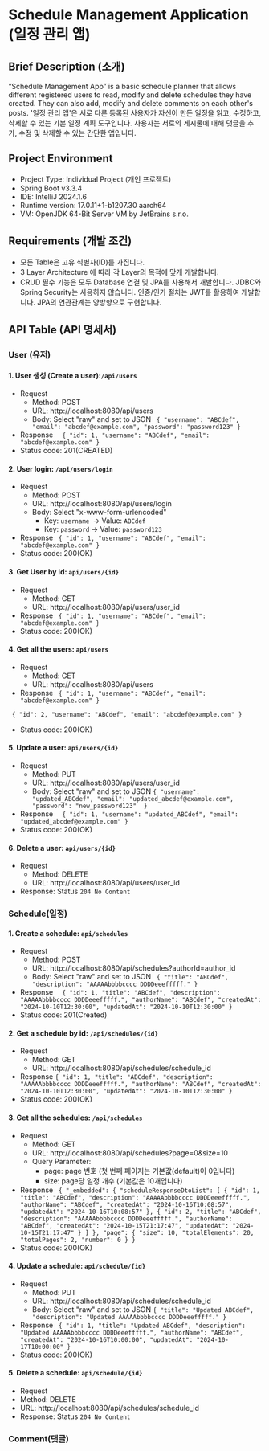 # Schedule Management Application (일정 관리 앱)

## Brief Description (소개)
“Schedule Management App” is a basic schedule planner that allows different registered users to read, modify and delete schedules they have created. They can also add, modify and delete comments on each other's posts.
'일정 관리 앱'은 서로 다른 등록된 사용자가 자신이 만든 일정을 읽고, 수정하고, 삭제할 수 있는 기본 일정 계획 도구입니다. 사용자는 서로의 게시물에 대해 댓글을 추가, 수정 및 삭제할 수 있는 간단한 앱입니다. 

## Project Environment 
- Project Type: Individual Project (개인 프로젝트)
- Spring Boot v3.3.4
- IDE: IntelliJ 2024.1.6
- Runtime version: 17.0.11+1-b1207.30 aarch64
- VM: OpenJDK 64-Bit Server VM by JetBrains s.r.o.

## Requirements (개발 조건)
- 모든 Table은 고유 식별자(ID)를 가집니다.
- 3 Layer Architecture 에 따라 각 Layer의 목적에 맞게 개발합니다.
- CRUD 필수 기능은 모두 Database 연결 및 JPA를 사용해서 개발합니다.
JDBC와 Spring Security는 사용하지 않습니다.
인증/인가 절차는 JWT를 활용하여 개발합니다.
JPA의 연관관계는 양방향으로 구현합니다.

## API Table (API 명세서)
### User (유저)
#### 1. User 생성 (Create a user):`/api/users`
- Request
  * Method: POST
  * URL: http://localhost:8080/api/users
  * Body: Select "raw" and set to JSON
   ` {
    "username": "ABCdef",
    "email": "abcdef@example.com",
    "password": "password123"
    }`
- Response
`  {
  "id": 1,
  "username": "ABCdef",
  "email": "abcdef@example.com"
  }`
- Status code: 201(CREATED)

#### 2. User login: `/api/users/login`
- Request
  * Method: POST
  * URL: http://localhost:8080/api/users/login
  * Body: Select "x-www-form-urlencoded"
    * Key: `username `→ Value: `ABCdef`
    * Key: `password` → Value: `password123`
- Response
 ` {
  "id": 1,
  "username": "ABCdef",
  "email": "abcdef@example.com"
  }`
- Status code: 200(OK)

#### 3. Get User by id: `api/users/{id}`
- Request
  * Method: GET
  * URL: http://localhost:8080/api/users/user_id
- Response
` {
  "id": 1,
  "username": "ABCdef",
  "email": "abcdef@example.com"
  }`
- Status code: 200(OK)

#### 4. Get all the users: `api/users`
- Request
    * Method: GET
    * URL: http://localhost:8080/api/users
- Response
` {
  "id": 1,
  "username": "ABCdef",
  "email": "abcdef@example.com"
  }`

` {
"id": 2,
"username": "ABCdef",
"email": "abcdef@example.com"
}`
- Status code: 200(OK)

#### 5. Update a user: `api/users/{id}`
- Request
  * Method: PUT
  * URL: http://localhost:8080/api/users/user_id
  * Body: Select "raw" and set to JSON
    `{
    "username": "updated_ABCdef",
    "email": "updated_abcdef@example.com",
    "password": "new_password123" 
    }`
- Response
`  {
  "id": 1,
  "username": "updated_ABCdef",
  "email": "updated_abcdef@example.com"
  }`
- Status code: 200(OK)

#### 6. Delete a user: `api/users/{id}`
- Request
  * Method: DELETE
  * URL: http://localhost:8080/api/users/user_id
- Response: Status `204 No Content`

### Schedule(일정)
#### 1. Create a schedule: `api/schedules`
- Request
  * Method: POST
  * URL: http://localhost:8080/api/schedules?authorId=author_id
  * Body: Select "raw" and set to JSON
   ` {
    "title": "ABCdef",
    "description": "AAAAAbbbbcccc DDDDeeefffff."
    }`
- Response
`  {
  "id": 1,
  "title": "ABCdef",
  "description": "AAAAAbbbbcccc DDDDeeefffff.",
  "authorName": "ABCdef",
  "createdAt": "2024-10-10T12:30:00",
  "updatedAt": "2024-10-10T12:30:00"
  }`
- Status code: 201(Created)

#### 2. Get a schedule by id: `/api/schedules/{id}`
- Request
  * Method: GET
  * URL: http://localhost:8080/api/schedules/schedule_id
- Response
  `{
  "id": 1,
  "title": "ABCdef",
  "description": "AAAAAbbbbcccc DDDDeeefffff.",
  "authorName": "ABCdef",
  "createdAt": "2024-10-10T12:30:00",
  "updatedAt": "2024-10-10T12:30:00"
  }`
- Status code: 200(OK)

#### 3. Get all the schedules: `/api/schedules`
- Request
  * Method: GET
  * URL: http://localhost:8080/api/schedules?page=0&size=10
  * Query Parameter: 
    * page: page 번호 (첫 번째 페이지는 기본값(default)이 0입니다)
    * size: page당 일정 개수 (기본값은 10개입니다)
- Response
 ` {
  "_embedded": {
  "scheduleResponseDtoList": [
  {
  "id": 1,
  "title": "ABCdef",
  "description": "AAAAAbbbbcccc DDDDeeefffff.",
  "authorName": "ABCdef",
  "createdAt": "2024-10-16T10:08:57",
  "updatedAt": "2024-10-16T10:08:57"
  },
  {
  "id": 2,
  "title": "ABCdef",
  "description": "AAAAAbbbbcccc DDDDeeefffff.",
  "authorName": "ABCdef",
  "createdAt": "2024-10-15T21:17:47",
  "updatedAt": "2024-10-15T21:17:47"
  }
  ]
  },
  "page": {
  "size": 10,
  "totalElements": 20,
  "totalPages": 2,
  "number": 0
  }
  }`
- Status code: 200(OK)

#### 4. Update a schedule: `api/schedule/{id}`
- Request
  * Method: PUT
  * URL: http://localhost:8080/api/schedules/schedule_id
  * Body: Select "raw" and set to JSON
   ` {
    "title": "Updated ABCdef",
    "description": "Updated AAAAAbbbbcccc DDDDeeefffff."
    }
`
- Response
 ` {
  "id": 1,
  "title": "Updated ABCdef",
  "description": "Updated AAAAAbbbbcccc DDDDeeefffff.",
  "authorName": "ABCdef",
  "createdAt": "2024-10-16T10:00:00",
  "updatedAt": "2024-10-17T10:00:00"
  }`
- Status code: 200(OK)

#### 5. Delete a schedule: `api/schedule/{id}`
- Request
- Method: DELETE
- URL: http://localhost:8080/api/schedules/schedule_id
- Response: Status `204 No Content`

### Comment(댓글)


